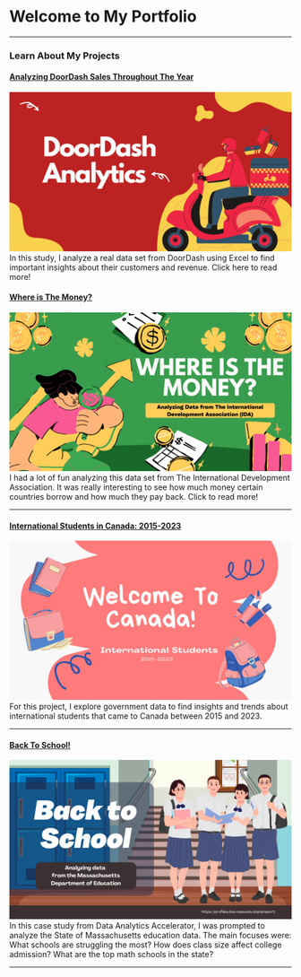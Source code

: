 # Welcome to My Portfolio

---

### Learn About My Projects

#### [Analyzing DoorDash Sales Throughout The Year](https://www.linkedin.com/pulse/analyzing-doordash-sales-throughout-year-diego-manssur-9hp4c/)
<img src="images/doordash.png?raw=true"/>
In this study, I analyze a real data set from DoorDash using Excel to find important insights about their customers and revenue. Click here to read more!

#### [Where is The Money?](https://www.linkedin.com/pulse/where-money-diego-manssur-sfsde/)
<img src="images/IDA_Thumb.png?raw=true"/>
I had a lot of fun analyzing this data set from The International Development Association. It was really interesting to see how much money certain countries borrow and how much they pay back. Click to read more!

---
#### [International Students in Canada: 2015-2023](/internationalstudents.md)
<img src="images/canada.png?raw=true"/>
For this project, I explore government data to find insights and trends about international students that came to Canada between 2015 and 2023. 

---
#### [Back To School!](https://www.linkedin.com/posts/diegomanssur_back-to-school-at-least-for-today-i-had-activity-7226639594480377856-GUsO?utm_source=share&utm_medium=member_desktop)
[<img src="images/Mass.png?raw=true"/>](https://www.linkedin.com/posts/diegomanssur_back-to-school-at-least-for-today-i-had-activity-7226639594480377856-GUsO?utm_source=share&utm_medium=member_desktop)
In this case study from Data Analytics Accelerator, I was prompted to analyze the State of Massachusetts education data. The main focuses were:
What schools are struggling the most?
How does class size affect college admission?
What are the top math schools in the state? 

---




